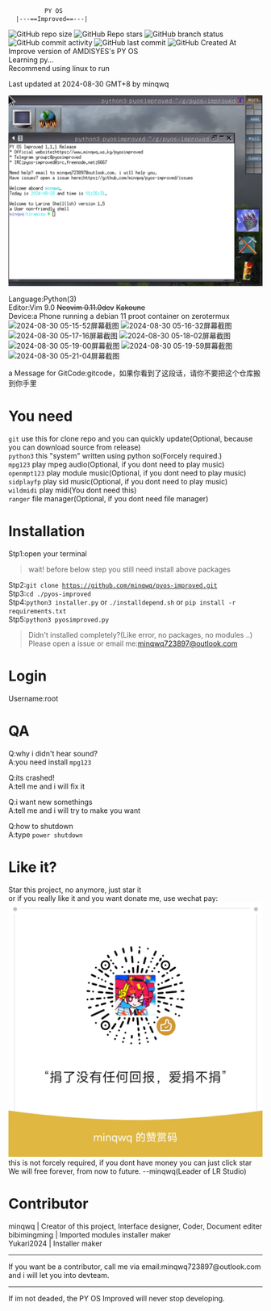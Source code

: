               PY OS             
      |---==Improved==---|      
![GitHub repo size](https://img.shields.io/github/repo-size/minqwq/pyos-improved)
![GitHub Repo stars](https://img.shields.io/github/stars/minqwq/pyos-improved?style=flat)
![GitHub branch status](https://img.shields.io/github/checks-status/minqwq/pyos-improved/main)
![GitHub commit activity](https://img.shields.io/github/commit-activity/t/minqwq/pyos-improved)
![GitHub last commit](https://img.shields.io/github/last-commit/minqwq/pyos-improved)
![GitHub Created At](https://img.shields.io/github/created-at/minqwq/pyos-improved)  
Improve version of AMDISYES's PY OS  
Learning py...  
Recommend using linux to run 
  
Last updated at 2024-08-30 GMT+8 by minqwq
  
![pyosi_snapshot0](/.images4readme/IMG_20240828_012807.jpg)  
  
Language:Python(3)  
Editor:Vim 9.0 <s>Neovim 0.11.0dev</s> <s>Kakoune</s>  
Device:a Phone running a debian 11 proot container on zerotermux  
![2024-08-30 05-15-52屏幕截图](https://github.com/user-attachments/assets/50e7d899-a154-4e0e-bf3b-b0e07774796c)
![2024-08-30 05-16-32屏幕截图](https://github.com/user-attachments/assets/b891916a-fbff-4912-9b17-79b353e22cd0)
![2024-08-30 05-17-16屏幕截图](https://github.com/user-attachments/assets/904c3ef0-9dab-453a-9406-0f7f44f062b4)
![2024-08-30 05-18-02屏幕截图](https://github.com/user-attachments/assets/c5bb9d9b-13f3-48ce-b33d-4d1723d1bc62)
![2024-08-30 05-19-00屏幕截图](https://github.com/user-attachments/assets/c3818736-5e02-4a27-997c-66457d952646)
![2024-08-30 05-19-59屏幕截图](https://github.com/user-attachments/assets/0dc08dbb-4047-4c68-bdb3-90c903b4023c)
![2024-08-30 05-21-04屏幕截图](https://github.com/user-attachments/assets/b5468453-656c-4b7d-9503-0e60678a0af6)

  
a Message for GitCode:gitcode，如果你看到了这段话，请你不要把这个仓库搬到你手里
# You need
<code>git</code> use this for clone repo and you can quickly update(Optional, because you can download source from release)  
<code>python3</code> this "system" written using python so(Forcely required.)  
<code>mpg123</code> play mpeg audio(Optional, if you dont need to play music)  
<code>openmpt123</code> play module music(Optional, if you dont need to play music)  
<code>sidplayfp</code> play sid music(Optional, if you dont need to play music)  
<code>wildmidi</code> play midi(You dont need this)  
<code>ranger</code> file manager(Optional, if you dont need file manager)
# Installation
Stp1:open your terminal  
> wait! before below step you still need install above packages

Stp2:<code>git clone https://github.com/minqwq/pyos-improved.git</code>  
Stp3:<code>cd ./pyos-improved</code>  
Stp4:<code>python3 installer.py</code> or <code>./installdepend.sh</code> or <code>pip install -r requirements.txt</code>  
Stp5:<code>python3 pyosimproved.py</code>  
> Didn't installed completely?(Like error, no packages, no modules ..) Please open a issue or email me:minqwq723897@outlook.com
# Login
Username:root
# QA
Q:why i didn't hear sound?  
A:you need install <code>mpg123</code>  

Q:its crashed!  
A:tell me and i will fix it  

Q:i want new somethings  
A:tell me and i will try to make you want  
  
Q:how to shutdown  
A:type <code>power shutdown</code>
# Like it?
Star this project, no anymore, just star it  
or if you really like it and you want donate me, use wechat pay:  
![weixin](/donate/weixin.png)  
this is not forcely required, if you dont have money you can just click star  
We will free forever, from now to future. --minqwq(Leader of LR Studio)
# Contributor
minqwq | Creator of this project, Interface designer, Coder, Document editer  
bibimingming | Imported modules installer maker   
Yukari2024 | Installer maker
<hr />
<p>If you want be a contributor, call me via email:minqwq723897@outlook.com and i will let you into devteam.</p>
</a>
<hr />
  
If im not deaded, the PY OS Improved will never stop developing.

